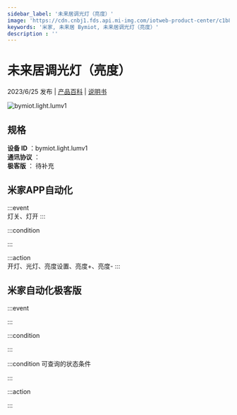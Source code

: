 ```yaml
---
sidebar_label: '未来居调光灯（亮度）'
image: 'https://cdn.cnbj1.fds.api.mi-img.com/iotweb-product-center/c1b81233970b510c7060507f9672a67c_1684833824833.png?GalaxyAccessKeyId=AKVGLQWBOVIRQ3XLEW&Expires=9223372036854775807&Signature=Y3RUEs9e3PDX0UqPfnE2zW/+5fc='
keywords: '米家, 未来居 Bymiot, 未来居调光灯（亮度）'
description : ''
---
```

# 未来居调光灯（亮度）

2023/6/25 发布 | [产品百科](https://home.mi.com/webapp/content/baike/product/index.html?model=bymiot.light.lumv1/) | [说明书](https://home.mi.com/views/introduction.html?model=bymiot.light.lumv1&region=cn)

![bymiot.light.lumv1](https://cdn.cnbj1.fds.api.mi-img.com/iotweb-product-center/c1b81233970b510c7060507f9672a67c_1684833824833.png?GalaxyAccessKeyId=AKVGLQWBOVIRQ3XLEW&Expires=9223372036854775807&Signature=Y3RUEs9e3PDX0UqPfnE2zW/+5fc=)

## 规格  
> 
**设备 ID** ：bymiot.light.lumv1  
**通讯协议** ：  
**极客版**  ： 待补充 


## 米家APP自动化  

:::event  
灯关、灯开
:::

:::condition  

:::

:::action   
开灯、光灯、亮度设置、亮度+、亮度-
:::

## 米家自动化极客版  

:::event  

:::

:::condition  

:::

:::condition 可查询的状态条件  

:::

:::action  

:::

        
